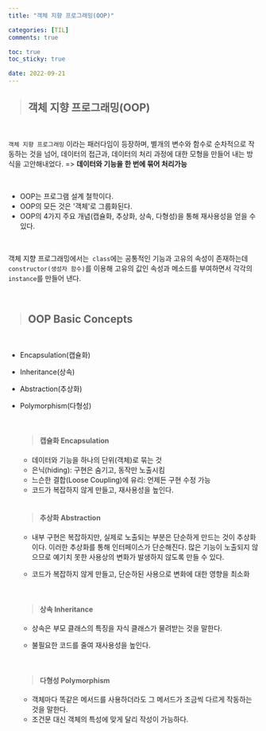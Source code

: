 ```yaml
---
title: "객체 지향 프로그래밍(OOP)"

categories: [TIL]
comments: true

toc: true
toc_sticky: true

date: 2022-09-21
---
```


> ## 객체 지향 프로그래밍(OOP)

<br/>

`객체 지향 프로그래밍` 이라는 패러다임이 등장하며, 별개의 변수와 함수로 순차적으로 작동하는 것을 넘어, 데이터의 접근과, 데이터의 처리 과정에 대한 모형을 만들어 내는 방식을 고안해내었다. => **데이터와 기능을 한 번에 묶어 처리가능**

<br/>

- OOP는 프로그램 설계 철학이다.
- OOP의 모든 것은 '객체'로 그룹화된다.
- OOP의 4가지 주요 개념(캡슐화, 추상화, 상속, 다형성)을 통해 재사용성을 얻을 수 있다.

<br/>

객체 지향 프로그래밍에서는` class`에는 공통적인 기능과 고유의 속성이 존재하는데 `constructor(생성자 함수)`를 이용해 고유의 값인 속성과 메소드를 부여하면서 각각의` instance`를 만들어 낸다.

<br/>

> ## OOP Basic Concepts

<br/>

- Encapsulation(캡슐화)
- Inheritance(상속)
- Abstraction(추상화)
- Polymorphism(다형성)

  <br/>

  > <h4>캡슐화 Encapsulation

  - 데이터와 기능을 하나의 단위(객체)로 묶는 것
  - 은닉(hiding): 구현은 숨기고, 동작만 노출시킴
  - 느슨한 결합(Loose Coupling)에 유리: 언제든 구현 수정 가능
  - 코드가 복잡하지 않게 만들고, 재사용성을 높인다.

   <br/>

  > <h4>추상화 Abstraction

  - 내부 구현은 복잡하지만, 실제로 노출되는 부분은 단순하게 만드는 것이 추상화이다. 이러한 추상화를 통해 인터페이스가 단순해진다. 많은 기능이 노출되지 않으므로 예기치 못한 사용상의 변화가 발생하지 않도록 만들 수 있다.
  - 코드가 복잡하지 않게 만들고, 단순하된 사용으로 변화에 대한 영향을 최소화

    <br/>

  > <h4>상속 Inheritance

  - 상속은 부모 클래스의 특징을 자식 클래스가 물려받는 것을 말한다.
  - 불필요한 코드를 줄여 재사용성을 높인다.

     <br/>

  > <h4>다형성 Polymorphism

  - 객체마다 똑같은 메서드를 사용하더라도 그 메서드가 조금씩 다르게 작동하는 것을 말한다.
  - 조건문 대신 객체의 특성에 맞게 달리 작성이 가능하다.
